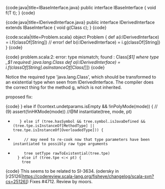 {code:java|title=IBaseInterface.java}
public interface IBaseInterface<T> { 
    void f(T t); 
}
{code}

{code:java|title=IDerivedInterface.java}
public interface IDerivedInterface extends IBaseInterface<Class> { 
    void g(Class c); 
}
{code}

{code:scala|title=Problem.scala}
object Problem { 
  def a(i:IDerivedInterface) = i.f(classOf[String]) // error!
  def b(i:IDerivedInterface) = i.g(classOf[String]) 
}
{code}

{code}
problem.scala:2: error: type mismatch;
 found   : Class[_$1] where type _$1
 required: java.lang.Class
  def a(i:IDerivedInterface) = i.f(classOf[String].asInstanceOf[Class[_]]) 
{code}

Notice the required type 'java.lang.Class', which should be transformed to an existential type when seen from IDerivedInterface. The compiler does the correct thing for the method g, which is not inherited.

proposed fix:

{code}
         } else if (!context.undetparams.isEmpty && !inPolyMode(mode)) { // (9)
          assert(!inHKMode(mode)) //@M
          instantiate(tree, mode, pt)
+        } else if (tree.hasSymbol && tree.symbol.isJavaDefined && (tree.tpe.isInstanceOf[MethodType] || tree.tpe.isInstanceOf[OverloadedType])) {
+          // may need to re-cook now that type parameters have been instantiated to possibly raw type arguments
+          tree setType rawToExistential(tree.tpe)
        } else if (tree.tpe <:< pt) {
          tree
{code}
This seems to be related to SI-3634.
(odersky in [r25126|https://codereview.scala-lang.org/fisheye/changelog/scala-svn?cs=25126]) Fixes #4712. Review by moors.
